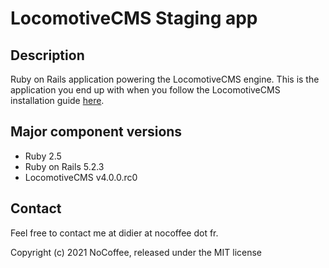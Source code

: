 # LocomotiveCMS Staging app

## Description

Ruby on Rails application powering the LocomotiveCMS engine. This is the application you end up with when you follow the LocomotiveCMS installation guide [here](https://doc.locomotivecms.com/v4.0/docs/getting-started-with-locomotive).

## Major component versions

- Ruby 2.5
- Ruby on Rails 5.2.3
- LocomotiveCMS v4.0.0.rc0

## Contact

Feel free to contact me at didier at nocoffee dot fr.

Copyright (c) 2021 NoCoffee, released under the MIT license
